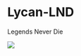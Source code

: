 # Lycan-LND
Legends Never Die


<p>
  <img src=https://i.giphy.com/media/v1.Y2lkPTc5MGI3NjExdTB1Y3p4aW5uaDZ1N2NxaGZrempqdjM5em42aWxneXhvaTIydGU4OCZlcD12MV9pbnRlcm5hbF9naWZfYnlfaWQmY3Q9Zw/Rd7pEbE7rjZz8vySuU/giphy.gif>
</p>
